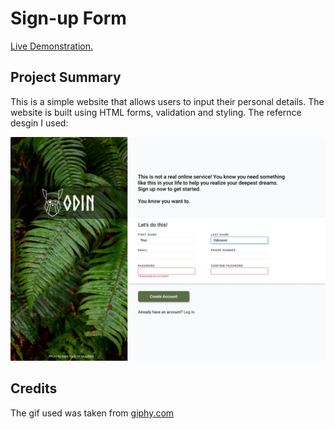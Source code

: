 # Sign-up Form

<a href="https://aaronsww.github.io/signUpForm/">Live Demonstration.</a>

## Project Summary

This is a simple website that allows users to input their personal details. The website is built using HTML forms, validation and styling. The refernce desgin I used:

<img src="images/sign-up-form.png" >

## Credits

The gif used was taken from <a href="https://giphy.com/">giphy.com</a>
